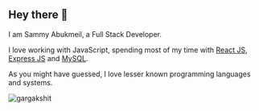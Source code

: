 ## Hey there 👋

I am Sammy Abukmeil, a Full Stack Developer.

I love working with JavaScript, spending most of my time with [React JS](https://reactjs.org/), [Express JS](https://expressjs.com/) and [MySQL](https://www.mysql.com/).

As you might have guessed, I love lesser known programming languages and
systems.

<p align="left">
  <img
    src="https://komarev.com/ghpvc/?username=gargakshit"
    alt="gargakshit"
  />
</p>
